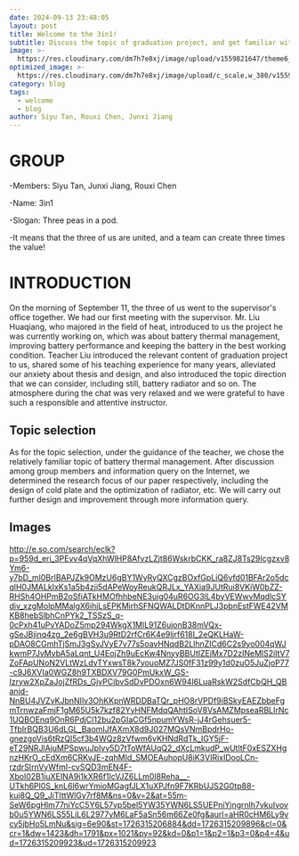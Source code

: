 ```yaml
---
date: 2024-09-13 23:48:05
layout: post
title: Welcome to the 3in1! 
subtitle: Discuss the topic of graduation project, and get familiar with each other
image: >-
  https://res.cloudinary.com/dm7h7e8xj/image/upload/v1559821647/theme6_qeeojf.jpg
optimized_image: >-
  https://res.cloudinary.com/dm7h7e8xj/image/upload/c_scale,w_380/v1559821647/theme6_qeeojf.jpg
category: blog
tags:
  - welcome
  - blog
author: Siyu Tan, Rouxi Chen, Junxi Jiang
---
```


# GROUP
  -Members: Siyu Tan, Junxi Jiang, Rouxi Chen
 
  -Name: 3in1
 
  -Slogan: Three peas in a pod.
 
  -It means that the three of us are united, and a team can create three times the value!

# INTRODUCTION
On the morning of September 11, the three of us went to the supervisor's office together. We had our first meeting with the supervisor. Mr. Liu Huaqiang, who majored in the field of heat, introduced to us the project he was currently working on, which was about battery thermal management, improving battery performance and keeping the battery in the best working condition. Teacher Liu introduced the relevant content of graduation project to us, shared some of his teaching experience for many years, alleviated our anxiety about thesis and design, and also introduced the topic direction that we can consider, including still, battery radiator and so on. The atmosphere during the chat was very relaxed and we were grateful to have such a responsible and attentive instructor.

## Topic selection
As for the topic selection, under the guidance of the teacher, we chose the relatively familiar topic of battery thermal management. After discussion among group members and information query on the Internet, we determined the research focus of our paper respectively, including the design of cold plate and the optimization of radiator, etc. We will carry out further design and improvement through more information query.

## Images
http://e.so.com/search/eclk?p=959d_eri_3PEvv4qVqXhWlHP8AfvzLZjt86WskrbCKK_ra8ZJ8Ts29Icgzxv8Ym6-y7bD_ml0BrIBAPJZk9OMzU6gBY1WyRyQXCgzBOxfGpLiQ6vfd01BFAr2o5dcqlH0JMALkIxKs1a5b4zji5dAPeWoyReukQRJLx_YAXia9JUtRui8VKiW0bZZ-RHSh4OHPmB2oSfiATkHMOfhhbeNE3uig04uR6OG3lL4byVEWwvMqdlcSYdiv_xzgMolpMMalgX6ihjLsEPKMirhSFNQWALDtDKnnPLJ3pbnEstFWE42VMKB8hebSlbhCnPYk2_TSSzS_q-0cPxh41uPvYADoZ5mp294WkgX1MlL91Z6ujonB38mVQx-gSeJBjinq4zg_2e6gBVH3u9RtD2rfCr6K4e9ljrf618I_2eQKLHaW-pDAO8CGmhTjSmJ3gSyJVyE7v77s5oavHNqdB2LlhnZICd6C2s9yo004qWJkwmP7JvMybA5aLqnt_U4EojZh9uEcKw4NnyyBBUtIZEjMx7D2zINeMlS2iItV7ZoFApUNoN2VLtWzLdvTYxwsT8k7youoMZ7JS0fF31z99y1d0zuO5JuZjoP77-c9J6XVIa0WGZ8h9TXBDXV79G0PmUkxW_GS-Izryw2XpZaJojZfRDs_GjvPCjbvSdDvPDOxn6W94I6LuaRskW2SdfCbQH_QBanjd-NnBU4JVZvKJbnNIlv3OhKKpnWRDDBaTQr_pHO8rVPDf9iBSkyEAEZbbeFgmTrnwzaFmjF1gM65U5k7kzf82YyHNFMdqQAhtISoV8VsAMZMpseaRBLIrNc1UQBOEnq9OnR6PdjCl12bu2pGIaCGf5npumYWsR-jJ4rGehsuer5-TfbIrBQB3U6dLGL_BaomIJfAXmX8d9J027MQsVNmBpdrHo-gnezgoVis6tRzQl5cf3b4WQz8zVfwm6vKHNdRdTk_IGY5jF-eT29NRJlAjuMPSpwuJpIvv5D7tToWfAUqQ2_dXcLmkudP_wUtltF0xESZXHgnzHKrO_cEdXm6CRKvJE-zqhMId_SMOEAuhopU8iK3VIRixIDooLCn-rzdrSIrnVyWfmI-cvSQD3mEN4F-Xbol02B1juXEINA9i1kXR6f1lcVJZ6LLm0l8Reha__-UTkh6Pl0S_knL6l6wrYmioMGagfJLX1uXPJfn9F7KRbUJS2G0tp88-kuj8Q_Q9_JiTIttWlGy7rf8M&ns=0&v=2&at=55m-SeW6pgHlm77niYcC5Y6L57yp5bel5YW35YWN6LS5UEPniYjngrnlh7vkuIvovb0u5YWN6LS55LiL6L2977yM6LaF5aSn56m66Ze0fg&aurl=aHR0cHM6Ly9vcy5jbHo5LmNu&sig=6e90&st=1726315206884&dd=1726315209896&cl=0&cr=1&dw=1423&dh=1791&px=1021&py=92&kd=0&p1=1&p2=1&p3=0&p4=4&ud=1726315209923&ud=1726315209923
